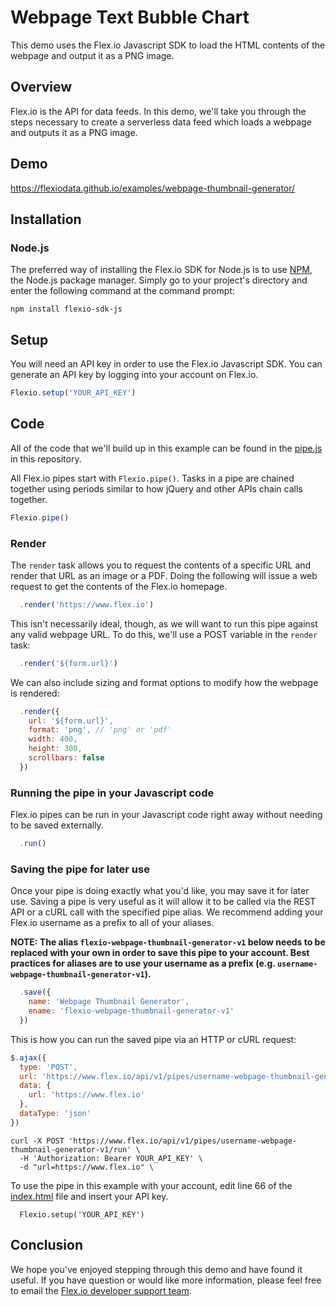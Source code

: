 # Webpage Text Bubble Chart

This demo uses the Flex.io Javascript SDK to load the HTML contents of the webpage and output it as a PNG image.

## Overview

Flex.io is the API for data feeds. In this demo, we'll take you through the steps necessary to create a serverless data feed which loads a webpage and outputs it as a PNG image.

## Demo

https://flexiodata.github.io/examples/webpage-thumbnail-generator/

## Installation

### Node.js

The preferred way of installing the Flex.io SDK for Node.js is to use [NPM](https://www.npmjs.com/), the Node.js package manager. Simply go to your project's directory and enter the following command at the command prompt:

```
npm install flexio-sdk-js
```

## Setup

You will need an API key in order to use the Flex.io Javascript SDK. You can generate an API key by logging into your account on Flex.io.

```javascript
Flexio.setup('YOUR_API_KEY')
```

## Code

All of the code that we'll build up in this example can be found in the [pipe.js](./pipe.js) in this repository.

All Flex.io pipes start with `Flexio.pipe()`. Tasks in a pipe are chained together using periods similar to how jQuery and other APIs chain calls together.

```javascript
Flexio.pipe()
```

### Render

The `render` task allows you to request the contents of a specific URL and render that URL as an image or a PDF. Doing the following will issue a web request to get the contents of the Flex.io homepage.

```javascript
  .render('https://www.flex.io')
```

This isn't necessarily ideal, though, as we will want to run this pipe against any valid webpage URL. To do this, we'll use a POST variable in the `render` task:

```javascript
  .render('${form.url}')
```

We can also include sizing and format options to modify how the webpage is rendered:

```javascript
  .render({
    url: '${form.url}',
    format: 'png', // 'png' or 'pdf'
    width: 400,
    height: 300,
    scrollbars: false
  })
```

### Running the pipe in your Javascript code

Flex.io pipes can be run in your Javascript code right away without needing to be saved externally.

```javascript
  .run()
```

### Saving the pipe for later use

Once your pipe is doing exactly what you'd like, you may save it for later use. Saving a pipe is very useful as it will allow it to be called via the REST API or a cURL call with the specified pipe alias. We recommend adding your Flex.io username as a prefix to all of your aliases.

**NOTE: The alias `flexio-webpage-thumbnail-generator-v1` below needs to be replaced with your own in order to save this pipe to your account. Best practices for aliases are to use your username as a prefix (e.g. `username-webpage-thumbnail-generator-v1`).**

```javascript
  .save({
    name: 'Webpage Thumbnail Generator',
    ename: 'flexio-webpage-thumbnail-generator-v1'
  })
```

This is how you can run the saved pipe via an HTTP or cURL request:

```javascript
$.ajax({
  type: 'POST',
  url: 'https://www.flex.io/api/v1/pipes/username-webpage-thumbnail-generator-v1/run?flexio_api_key=YOUR_API_KEY',
  data: {
    url: 'https://www.flex.io'
  },
  dataType: 'json'
})
```

```
curl -X POST 'https://www.flex.io/api/v1/pipes/username-webpage-thumbnail-generator-v1/run' \
  -H 'Authorization: Bearer YOUR_API_KEY' \
  -d "url=https://www.flex.io" \
```

To use the pipe in this example with your account, edit line 66 of the [index.html](./index.html#L66) file and insert your API key.

```
  Flexio.setup('YOUR_API_KEY')
```

## Conclusion

We hope you've enjoyed stepping through this demo and have found it useful. If you have question or would like more information, please feel free to email the [Flex.io developer support team](support@flex.io).
